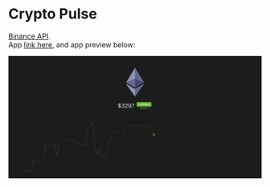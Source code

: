 # Crypto Pulse

[Binance API](https://binance-docs.github.io/apidocs/spot/en).<br /> App
[link here](https://eth-pulse.web.app/), and app preview below:

<img src='./preview.png' alt='preview' />
